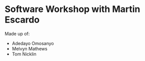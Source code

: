 # Software Workshop with Martin Escardo
Made up of:
- Adedayo Omosanyo
- Melvyn Mathews
- Tom Nicklin
